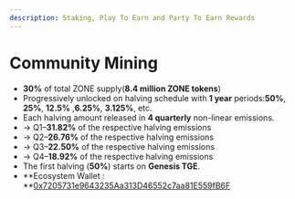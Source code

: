 ```yaml
---
description: Staking, Play To Earn and Party To Earn Rewards
---
```


# Community Mining

* **30%** of total ZONE supply(**8.4 million ZONE tokens**)
* Progressively unlocked on halving schedule with **1 year** periods:**50%**, **25%**, **12.5%** ,**6.25%**, **3.125%**, etc.&#x20;
* Each halving amount released in **4 quarterly** non-linear emissions.&#x20;
* → Q1–**31.82%** of the respective halving emissions&#x20;
* → Q2–**26.76%** of the respective halving emissions&#x20;
* → Q3–**22.50%** of the respective halving emissions&#x20;
* → Q4–**18.92%** of the respective halving emissions&#x20;
* The first halving (**50%**) starts on **Genesis TGE**.&#x20;
*   **Ecosystem Wallet : **[0x7205731e9643235Aa313D46552c7aa81E559fB6F](https://etherscan.io/token/0xc1d9b5a0776d7c8b98b8a838e5a0dd1bc5fdd53c?a=0x7205731e9643235aa313d46552c7aa81e559fb6f)





